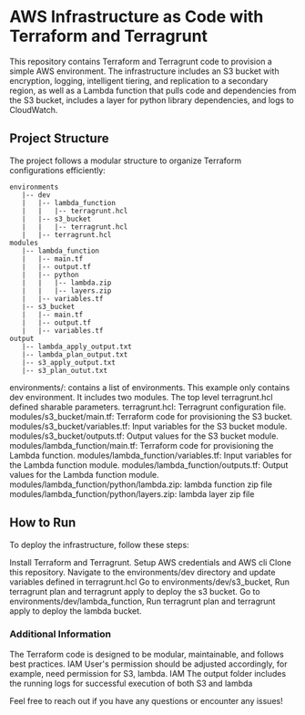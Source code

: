 # AWS Infrastructure as Code with Terraform and Terragrunt

This repository contains Terraform and Terragrunt code to provision a simple AWS environment. The infrastructure includes an S3 bucket with encryption, logging, intelligent tiering, and replication to a secondary region, as well as a Lambda function that pulls code and dependencies from the S3 bucket, includes a layer for python library dependencies, and logs to CloudWatch.

## Project Structure
The project follows a modular structure to organize Terraform configurations efficiently:

```
environments
   |-- dev
   |   |-- lambda_function
   |   |   |-- terragrunt.hcl
   |   |-- s3_bucket
   |   |   |-- terragrunt.hcl
   |   |-- terragrunt.hcl
modules
   |-- lambda_function
   |   |-- main.tf
   |   |-- output.tf
   |   |-- python
   |   |   |-- lambda.zip
   |   |   |-- layers.zip
   |   |-- variables.tf
   |-- s3_bucket
   |   |-- main.tf
   |   |-- output.tf
   |   |-- variables.tf
output
   |-- lambda_apply_output.txt
   |-- lambda_plan_output.txt
   |-- s3_apply_output.txt
   |-- s3_plan_outut.txt
```

environments/: contains a list of environments. This example only contains dev environment. It includes two modules. The top level terragrunt.hcl defined sharable parameters. 
terragrunt.hcl: Terragrunt configuration file.
modules/s3_bucket/main.tf: Terraform code for provisioning the S3 bucket.
modules/s3_bucket/variables.tf: Input variables for the S3 bucket module.
modules/s3_bucket/outputs.tf: Output values for the S3 bucket module.
modules/lambda_function/main.tf: Terraform code for provisioning the Lambda function.
modules/lambda_function/variables.tf: Input variables for the Lambda function module.
modules/lambda_function/outputs.tf: Output values for the Lambda function module.
modules/lambda_function/python/lambda.zip: lambda function zip file 
modules/lambda_function/python/layers.zip: lambda layer zip file 

## How to Run
To deploy the infrastructure, follow these steps:

Install Terraform and Terragrunt.
Setup AWS credentials and AWS cli 
Clone this repository.
Navigate to the environments/dev directory and update variables defined in terragrunt.hcl
Go to environments/dev/s3_bucket, Run terragrunt plan and terragrunt apply to deploy the s3 bucket.
Go to environments/dev/lambda_function, Run terragrunt plan and terragrunt apply to deploy the lambda bucket.

### Additional Information
The Terraform code is designed to be modular, maintainable, and follows best practices.
IAM User's permission should be adjusted accordingly, for example, need permission for S3, lambda. IAM
The output folder includes the running logs for successful execution of both S3 and lambda 

Feel free to reach out if you have any questions or encounter any issues!
